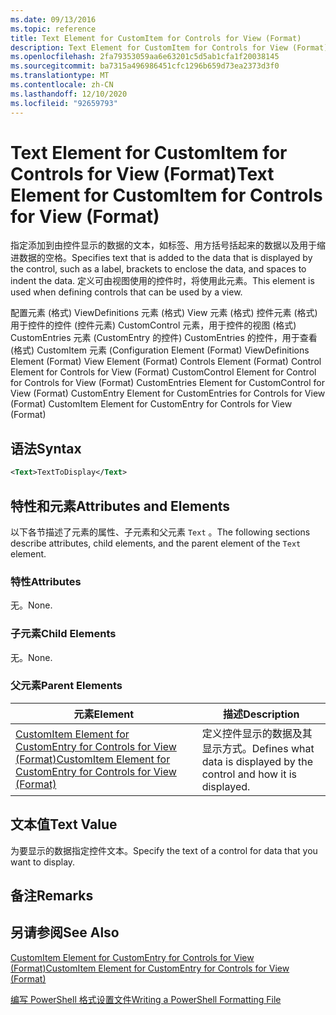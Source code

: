 ```yaml
---
ms.date: 09/13/2016
ms.topic: reference
title: Text Element for CustomItem for Controls for View (Format)
description: Text Element for CustomItem for Controls for View (Format)
ms.openlocfilehash: 2fa79353059aa6e63201c5d5ab1cfa1f20038145
ms.sourcegitcommit: ba7315a496986451cfc1296b659d73ea2373d3f0
ms.translationtype: MT
ms.contentlocale: zh-CN
ms.lasthandoff: 12/10/2020
ms.locfileid: "92659793"
---
```

# <a name="text-element-for-customitem-for-controls-for-view-format"></a><span data-ttu-id="6365f-103">Text Element for CustomItem for Controls for View (Format)</span><span class="sxs-lookup"><span data-stu-id="6365f-103">Text Element for CustomItem for Controls for View (Format)</span></span>

<span data-ttu-id="6365f-104">指定添加到由控件显示的数据的文本，如标签、用方括号括起来的数据以及用于缩进数据的空格。</span><span class="sxs-lookup"><span data-stu-id="6365f-104">Specifies text that is added to the data that is displayed by the control, such as a label, brackets to enclose the data, and spaces to indent the data.</span></span> <span data-ttu-id="6365f-105">定义可由视图使用的控件时，将使用此元素。</span><span class="sxs-lookup"><span data-stu-id="6365f-105">This element is used when defining controls that can be used by a view.</span></span>

<span data-ttu-id="6365f-106">配置元素 (格式) ViewDefinitions 元素 (格式) View 元素 (格式) 控件元素 (格式) 用于控件的控件 (控件元素) CustomControl 元素，用于控件的视图 (格式) CustomEntries 元素 (CustomEntry 的控件) CustomEntries 的控件，用于查看 (格式) CustomItem 元素 (</span><span class="sxs-lookup"><span data-stu-id="6365f-106">Configuration Element (Format) ViewDefinitions Element (Format) View Element (Format) Controls Element (Format) Control Element for Controls for View (Format) CustomControl Element for Control for Controls for View (Format) CustomEntries Element for CustomControl for View (Format) CustomEntry Element for CustomEntries for Controls for View (Format) CustomItem Element for CustomEntry for Controls for View (Format)</span></span>

## <a name="syntax"></a><span data-ttu-id="6365f-107">语法</span><span class="sxs-lookup"><span data-stu-id="6365f-107">Syntax</span></span>

```xml
<Text>TextToDisplay</Text>
```

## <a name="attributes-and-elements"></a><span data-ttu-id="6365f-108">特性和元素</span><span class="sxs-lookup"><span data-stu-id="6365f-108">Attributes and Elements</span></span>

<span data-ttu-id="6365f-109">以下各节描述了元素的属性、子元素和父元素 `Text` 。</span><span class="sxs-lookup"><span data-stu-id="6365f-109">The following sections describe attributes, child elements, and the parent element of the `Text` element.</span></span>

### <a name="attributes"></a><span data-ttu-id="6365f-110">特性</span><span class="sxs-lookup"><span data-stu-id="6365f-110">Attributes</span></span>

<span data-ttu-id="6365f-111">无。</span><span class="sxs-lookup"><span data-stu-id="6365f-111">None.</span></span>

### <a name="child-elements"></a><span data-ttu-id="6365f-112">子元素</span><span class="sxs-lookup"><span data-stu-id="6365f-112">Child Elements</span></span>

<span data-ttu-id="6365f-113">无。</span><span class="sxs-lookup"><span data-stu-id="6365f-113">None.</span></span>

### <a name="parent-elements"></a><span data-ttu-id="6365f-114">父元素</span><span class="sxs-lookup"><span data-stu-id="6365f-114">Parent Elements</span></span>

|<span data-ttu-id="6365f-115">元素</span><span class="sxs-lookup"><span data-stu-id="6365f-115">Element</span></span>|<span data-ttu-id="6365f-116">描述</span><span class="sxs-lookup"><span data-stu-id="6365f-116">Description</span></span>|
|-------------|-----------------|
|[<span data-ttu-id="6365f-117">CustomItem Element for CustomEntry for Controls for View (Format)</span><span class="sxs-lookup"><span data-stu-id="6365f-117">CustomItem Element for CustomEntry for Controls for View (Format)</span></span>](./customitem-element-for-customentry-for-controls-for-view-format.md)|<span data-ttu-id="6365f-118">定义控件显示的数据及其显示方式。</span><span class="sxs-lookup"><span data-stu-id="6365f-118">Defines what data is displayed by the control and how it is displayed.</span></span>|

## <a name="text-value"></a><span data-ttu-id="6365f-119">文本值</span><span class="sxs-lookup"><span data-stu-id="6365f-119">Text Value</span></span>

<span data-ttu-id="6365f-120">为要显示的数据指定控件文本。</span><span class="sxs-lookup"><span data-stu-id="6365f-120">Specify the text of a control for data that you want to display.</span></span>

## <a name="remarks"></a><span data-ttu-id="6365f-121">备注</span><span class="sxs-lookup"><span data-stu-id="6365f-121">Remarks</span></span>

## <a name="see-also"></a><span data-ttu-id="6365f-122">另请参阅</span><span class="sxs-lookup"><span data-stu-id="6365f-122">See Also</span></span>

[<span data-ttu-id="6365f-123">CustomItem Element for CustomEntry for Controls for View (Format)</span><span class="sxs-lookup"><span data-stu-id="6365f-123">CustomItem Element for CustomEntry for Controls for View (Format)</span></span>](./customitem-element-for-customentry-for-controls-for-view-format.md)

[<span data-ttu-id="6365f-124">编写 PowerShell 格式设置文件</span><span class="sxs-lookup"><span data-stu-id="6365f-124">Writing a PowerShell Formatting File</span></span>](./writing-a-powershell-formatting-file.md)
